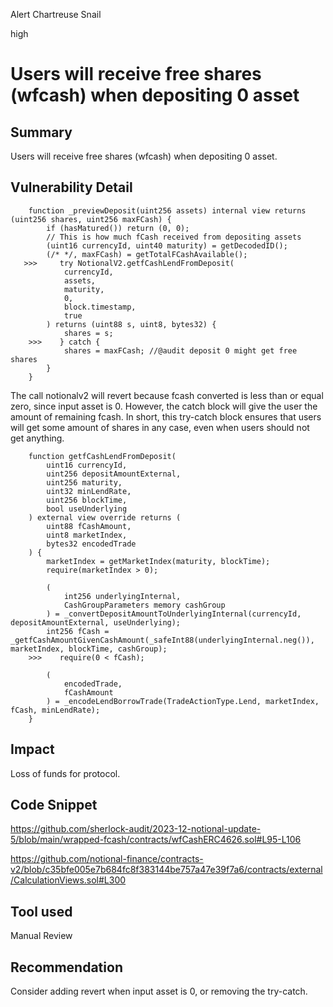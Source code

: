 Alert Chartreuse Snail

high

# Users will receive free shares (wfcash) when depositing 0 asset

## Summary
Users will receive free shares (wfcash) when depositing 0 asset.
## Vulnerability Detail
```solidity
    function _previewDeposit(uint256 assets) internal view returns (uint256 shares, uint256 maxFCash) {
        if (hasMatured()) return (0, 0);
        // This is how much fCash received from depositing assets
        (uint16 currencyId, uint40 maturity) = getDecodedID();
        (/* */, maxFCash) = getTotalFCashAvailable();
   >>>     try NotionalV2.getfCashLendFromDeposit(
            currencyId,
            assets,
            maturity,
            0,
            block.timestamp,
            true
        ) returns (uint88 s, uint8, bytes32) {
            shares = s;
    >>>    } catch {
            shares = maxFCash; //@audit deposit 0 might get free shares
        }
    }
```
The call notionalv2 will revert because fcash converted is less than or equal zero, since input asset is 0. However, the catch block will give the user the amount of remaining fcash. In short, this try-catch block ensures that users will get some amount of shares in any case, even when users should not get anything.

```solidity
    function getfCashLendFromDeposit(
        uint16 currencyId,
        uint256 depositAmountExternal,
        uint256 maturity,
        uint32 minLendRate,
        uint256 blockTime,
        bool useUnderlying
    ) external view override returns (
        uint88 fCashAmount,
        uint8 marketIndex,
        bytes32 encodedTrade
    ) {
        marketIndex = getMarketIndex(maturity, blockTime);
        require(marketIndex > 0);

        (
            int256 underlyingInternal,
            CashGroupParameters memory cashGroup
        ) = _convertDepositAmountToUnderlyingInternal(currencyId, depositAmountExternal, useUnderlying);
        int256 fCash = _getfCashAmountGivenCashAmount(_safeInt88(underlyingInternal.neg()), marketIndex, blockTime, cashGroup);
    >>>    require(0 < fCash);

        (
            encodedTrade,
            fCashAmount
        ) = _encodeLendBorrowTrade(TradeActionType.Lend, marketIndex, fCash, minLendRate);
    }
``` 


## Impact
Loss of funds for protocol.
## Code Snippet
https://github.com/sherlock-audit/2023-12-notional-update-5/blob/main/wrapped-fcash/contracts/wfCashERC4626.sol#L95-L106

https://github.com/notional-finance/contracts-v2/blob/c35bfe005e7b684fc8f383144be757a47e39f7a6/contracts/external/CalculationViews.sol#L300

## Tool used

Manual Review

## Recommendation
Consider adding revert when input asset is 0, or removing the try-catch.